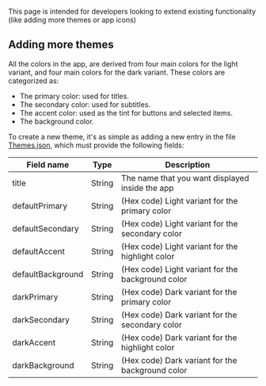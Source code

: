 This page is intended for developers looking to extend existing functionality (like adding more themes or app icons)

## Adding more themes
All the colors in the app, are derived from four main colors for the light variant, and four main colors for the dark variant. These colors are categorized as: 

- The primary color: used for titles.
- The secondary color: used for subtitles.
- The accent color: used as the tint for buttons and selected items.
- The background color.

To create a new theme, it's as simple as adding a new entry in the file [Themes.json](https://github.com/TortugaPower/BookPlayer/blob/develop/BookPlayer/Library/Themes/Themes.json), which must provide the following fields:

| Field name | Type | Description |
| --- | --- | --- |
| title | String | The name that you want displayed inside the app |
| defaultPrimary | String | (Hex code) Light variant for the primary color |
| defaultSecondary | String | (Hex code) Light variant for the secondary color |
| defaultAccent | String | (Hex code) Light variant for the highlight color |
| defaultBackground | String | (Hex code) Light variant for the background color |
| darkPrimary | String | (Hex code) Dark variant for the primary color |
| darkSecondary | String | (Hex code) Dark variant for the secondary color |
| darkAccent | String | (Hex code) Dark variant for the highlight color |
| darkBackground | String | (Hex code) Dark variant for the background color |